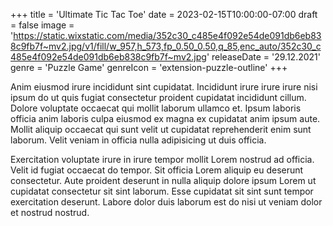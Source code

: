 +++
title = 'Ultimate Tic Tac Toe'
date = 2023-02-15T10:00:00-07:00
draft = false
image = 'https://static.wixstatic.com/media/352c30_c485e4f092e54de091db6eb838c9fb7f~mv2.jpg/v1/fill/w_957,h_573,fp_0.50_0.50,q_85,enc_auto/352c30_c485e4f092e54de091db6eb838c9fb7f~mv2.jpg'
releaseDate = '29.12.2021'
genre = 'Puzzle Game'
genreIcon = 'extension-puzzle-outline'
+++

Anim eiusmod irure incididunt sint cupidatat. Incididunt irure irure irure nisi ipsum do ut quis fugiat consectetur proident cupidatat incididunt cillum. Dolore voluptate occaecat qui mollit laborum ullamco et. Ipsum laboris officia anim laboris culpa eiusmod ex magna ex cupidatat anim ipsum aute. Mollit aliquip occaecat qui sunt velit ut cupidatat reprehenderit enim sunt laborum. Velit veniam in officia nulla adipisicing ut duis officia.

Exercitation voluptate irure in irure tempor mollit Lorem nostrud ad officia. Velit id fugiat occaecat do tempor. Sit officia Lorem aliquip eu deserunt consectetur. Aute proident deserunt in nulla aliquip dolore ipsum Lorem ut cupidatat consectetur sit sint laborum. Esse cupidatat sit sint sunt tempor exercitation deserunt. Labore dolor duis laborum est do nisi ut veniam dolor et nostrud nostrud.

